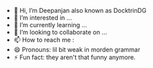 - 👋 Hi, I’m Deepanjan also known as DocktrinDG
- 👀 I’m interested in ...
- 🌱 I’m currently learning ...
- 💞️ I’m looking to collaborate on ...
- 📫 How to reach me : 
- 😄 Pronouns: lil bit weak in morden grammar
- ⚡ Fun fact: they aren't that funny anymore.

<!---
DeepanjanDG/DeepanjanDG is a ✨ special ✨ repository because its `README.md` (this file) appears on your GitHub profile.
You can click the Preview link to take a look at your changes.
--->
